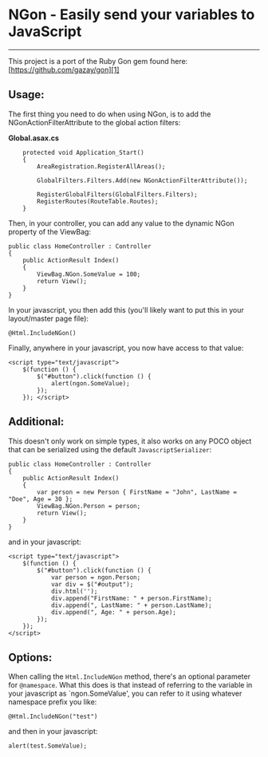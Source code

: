 NGon - Easily send your variables to JavaScript
===============


----------


This project is a port of the Ruby Gon gem found here: [https://github.com/gazay/gon][1]

Usage:
------

The first thing you need to do when using NGon, is to add the NGonActionFilterAttribute to the global action filters:

**Global.asax.cs**

        protected void Application_Start()
        {
            AreaRegistration.RegisterAllAreas();

            GlobalFilters.Filters.Add(new NGonActionFilterAttribute());

            RegisterGlobalFilters(GlobalFilters.Filters);
            RegisterRoutes(RouteTable.Routes);
        }

Then, in your controller, you can add any value to the dynamic NGon property of the ViewBag:

    public class HomeController : Controller
    {
        public ActionResult Index()
        {
            ViewBag.NGon.SomeValue = 100;
            return View();
        }
    }

In your javascript, you then add this (you'll likely want to put this in your layout/master page file):

    @Html.IncludeNGon()

Finally, anywhere in your javascript, you now have access to that value:

    <script type="text/javascript">
        $(function () {
            $("#button").click(function () {
                alert(ngon.SomeValue);
            });
        }); </script>

Additional:
------

This doesn't only work on simple types, it also works on any POCO object that can be serialized using the default `JavascriptSerializer`:

    public class HomeController : Controller
    {
        public ActionResult Index()
        {
            var person = new Person { FirstName = "John", LastName = "Doe", Age = 30 };
            ViewBag.NGon.Person = person;
            return View();
        }
    }

and in your javascript:

    <script type="text/javascript">
        $(function () {
            $("#button").click(function () {
                var person = ngon.Person;
                var div = $("#output");
                div.html('');
                div.append("FirstName: " + person.FirstName);
                div.append(", LastName: " + person.LastName);
                div.append(", Age: " + person.Age);
            });
        });
    </script>

Options:
------

When calling the `Html.IncludeNGon` method, there's an optional parameter for `@namespace`. What this does is that instead of referring to the variable in your javascript as `ngon.SomeValue', you can refer to it using whatever namespace prefix you like:

    @Html.IncludeNGon("test")

and then in your javascript:

    alert(test.SomeValue);

  [1]: https://github.com/gazay/gon